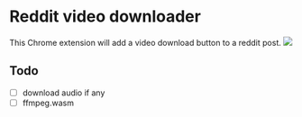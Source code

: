 # Reddit video downloader
This Chrome extension will add a video download button to a reddit post.
![](https://i.imgur.com/eV8qWy6.png)

## Todo
- [ ] download audio if any
- [ ] ffmpeg.wasm

